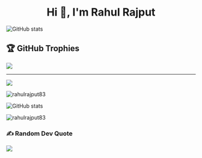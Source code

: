 <!--### Hi there 👋-->

<!--
**rahulrajput83/rahulrajput83** is a ✨ _special_ ✨ repository because its `README.md` (this file) appears on your GitHub profile.

Here are some ideas to get you started:

- 🔭 I’m currently working on ...
- 🌱 I’m currently learning ...
- 👯 I’m looking to collaborate on ...
- 🤔 I’m looking for help with ...
- 💬 Ask me about ...
- 📫 How to reach me: ...
- 😄 Pronouns: ...
- ⚡ Fun fact: ...
-->

<h1 align="center">Hi 👋, I'm Rahul Rajput</h1>

<!--
**rahulrajput83/rahulrajput83** is a ✨ _special_ ✨ repository because its `README.md` (this file) appears on your GitHub profile.

Here are some ideas to get you started:

- 🌱 I’m currently learning Frontend Product Engineering.
- 👯 I’m looking to collaborate with anyone on any frontend project.
- 💬 Ask me about anything related to frontend.
- ⚡ Fun fact: I love playing cricket and learning something new everyday. 
-->

![GitHub stats](https://github-readme-stats.vercel.app/api?username=rahulrajput83&show_icons=true&theme=tokyonight)



## 🏆 GitHub Trophies
![](https://github-profile-trophy.vercel.app/?username=rahulrajput83&theme=tokyonight&no-frame=false&no-bg=false&margin-w=4)

---
[![](https://visitcount.itsvg.in/api?id=rahulrajput83&icon=0&color=0)](https://visitcount.itsvg.in)


<p><img align="center" src="https://github-readme-stats.vercel.app/api/top-langs?username=rahulrajput83&show_icons=true&locale=en&layout=compact&&theme=tokyonight" alt="rahulrajput83" /></p>

![GitHub stats](https://github-readme-stats.vercel.app/api?username=rahulrajput83&show_icons=true&count_private=true&&theme=highcontrast)

<span><img align="center" src="https://github-readme-streak-stats.herokuapp.com/?user=rahulrajput83&theme=tokyonight" alt="rahulrajput83" /></span>
### ✍️ Random Dev Quote
![](https://quotes-github-readme.vercel.app/api?type=horizontal&theme=tokyonight)

